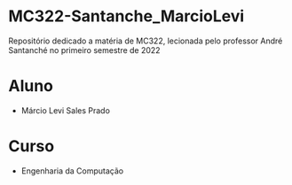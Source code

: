 # MC322-Santanche_MarcioLevi
Repositório dedicado a matéria de MC322, lecionada pelo professor  André Santanché no primeiro semestre de 2022
# Aluno
* Márcio Levi Sales Prado
# Curso
* Engenharia da Computação
